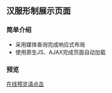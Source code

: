 ## 汉服形制展示页面

### 简单介绍

- 采用媒体查询完成响应式布局
- 使用原生JS、AJAX完成页面自动加载

### 预览

[在线预览请点击](http://izhengyuan.cn/demo1/simple-page/index.html)